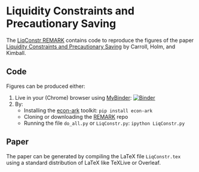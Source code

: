 # Liquidity Constraints and Precautionary Saving

The [LiqConstr REMARK](https://github.com/econ-ark/REMARK/REMARKs/LiqConstr) contains 
code to reproduce the figures of the paper [Liquidity Constraints and Precautionary Saving](http://econ.jhu.edu/people/ccarroll/papers/LiqConstr/) by Carroll, Holm, and Kimball.

## Code 

Figures can be produced either:

1. Live in your (Chrome) browser using [MyBinder](https://mybinder.org): [![Binder](https://mybinder.org/badge_logo.svg)](https://mybinder.org/v2/gh/econ-ark/REMARK/master?filepath=REMARKs%2FLiqConstr%2FLiqConstr.ipynb)
1. By:
   * Installing the [econ-ark](https://github.com/econ-ark) toolkit:
      `pip install econ-ark`
   * Cloning or downloading the [REMARK](https://github.com/econ-ark/REMARK) repo
   * Running the file `do_all.py` or `LiqConstr.py`:
      `ipython LiqConstr.py`

## Paper

The paper can be generated by compiling the LaTeX file `LiqConstr.tex` using a standard 
distribution of LaTeX like TeXLive or Overleaf.



